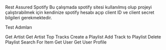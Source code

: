 Rest Assured Spotify
Bu çalışmada spotify sitesi kullanılmış olup projeyi çalıştırabilmek için kendinize spotify hesabı açıp client ID ve client secret bilgileri gerekmektedir.

Test Adımları

Get Artist
Get Artist Top Tracks
Create a Playlist
Add Track to Playlist
Delete Playlist
Search For Item
Get User
Get User Profile
